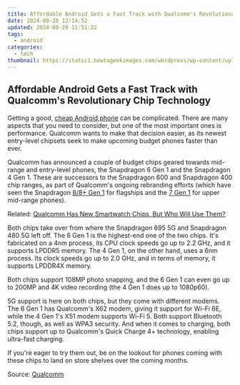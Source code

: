 ```yaml
---
title: Affordable Android Gets a Fast Track with Qualcomm's Revolutionary Chip Technology
date: 2024-08-28 12:14:52
updated: 2024-08-29 11:51:22
tags:
  - android
categories:
  - tech
thumbnail: https://static1.howtogeekimages.com/wordpress/wp-content/uploads/2022/09/Qualcomm-Snapdragon-6-4-Gen-1-Hero.jpg
---
```


## Affordable Android Gets a Fast Track with Qualcomm's Revolutionary Chip Technology

Getting a good, [cheap Android phone](https://sim-unlock.techidaily.com/top-10-vivo-y77t-android-sim-unlock-apk-by-drfone-android/) can be complicated. There are many aspects that you need to consider, but one of the most important ones is performance. Qualcomm wants to make that decision easier, as its newest entry-level chipsets seek to make upcoming budget phones faster than ever.

 Qualcomm has announced a couple of budget chips geared towards mid-range and entry-level phones, the Snapdragon 6 Gen 1 and the Snapdragon 4 Gen 1\. These are successors to the Snapdragon 600 and Snapdragon 400 chip ranges, as part of Qualcomm's ongoing rebranding efforts (which have seen the Snapdragon [8/8+ Gen 1](https://instagram-clips.techidaily.com/a-detailed-walkthrough-for-integrating-instagram-effects-on-archive-media-for-2024/) for flagships and the [7 Gen 1](https://extra-guidance.techidaily.com/updated-storytelling-methodologies-for-the-documentarian/) for upper mid-range phones).

Related: [Qualcomm Has New Smartwatch Chips, But Who Will Use Them?](https://ai-live-streaming.techidaily.com/2024-approved-unveiling-the-secrets-of-shopee-livestream-selling-system/) 

 Both chips take over from where the Snapdragon 695 5G and Snapdragon 480 5G left off. The 6 Gen 1 is the highest-end one of the two chips. It's fabricated on a 4nm process, its CPU clock speeds go up to 2.2 GHz, and it supports LPDDR5 memory. The 4 Gen 1, on the other hand, uses a 6nm process. Its clock speeds go up to 2.0 GHz, and in terms of memory, it supports LPDDR4X memory.

 Both chips support 108MP photo snapping, and the 6 Gen 1 can even go up to 200MP and 4K video recording (the 4 Gen 1 does up to 1080p60).

 5G support is here on both chips, but they come with different modems. The 6 Gen 1 has Qualcomm's X62 modem, giving it support for Wi-Fi 6E, while the 4 Gen 1's X51 modem supports Wi-Fi 5\. Both support Bluetooth 5.2, though, as well as WPA3 security. And when it comes to charging, both chips support up to Qualcomm's Quick Charge 4+ technology, enabling ultra-fast charging.

 If you're eager to try them out, be on the lookout for phones coming with these chips to land on store shelves over the coming months.

 Source: [Qualcomm](https://www.qualcomm.com/news/releases/2022/09/qualcomm-scales-flagship-experiences-to-more-consumers-with-intr)

<ins class="adsbygoogle"
     style="display:block"
     data-ad-format="autorelaxed"
     data-ad-client="ca-pub-7571918770474297"
     data-ad-slot="1223367746"></ins>



<ins class="adsbygoogle"
     style="display:block"
     data-ad-client="ca-pub-7571918770474297"
     data-ad-slot="8358498916"
     data-ad-format="auto"
     data-full-width-responsive="true"></ins>
